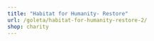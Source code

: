 ```yaml
---
title: "Habitat for Humanity- Restore"
url: /goleta/habitat-for-humanity-restore-2/
shop: charity
---
```

